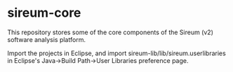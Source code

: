 sireum-core
===========

This repository stores some of the core components of the Sireum (v2) software analysis platform.

Import the projects in Eclipse, and import sireum-lib/lib/sireum.userlibraries in Eclipse's Java->Build Path->User Libraries preference page.
